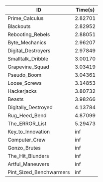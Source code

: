 |ID|Time(s)|
|-|-|
|Prime_Calculus|2.82701|
|Blackouts|2.82952|
|Rebooting_Rebels|2.88051|
|Byte_Mechanics|2.96207|
|Digital_Destroyers|2.97849|
|Smalltalk_Dribble|3.00170|
|Grapevine_Squad|3.03419|
|Pseudo_Boom|3.04361|
|Loose_Screws|3.14853|
|Hackerjacks|3.80732|
|Beasts|3.98266|
|Digitally_Destroyed|4.13784|
|Rug_Heed_Bend|4.87099|
|The_ERROR_List|5.29473|
|Key_to_Innovation|inf|
|Computer_Crew|inf|
|Gonzo_Brutes|inf|
|The_Hit_Blunders|inf|
|Artful_Maneuvers|inf|
|Pint_Sized_Benchwarmers|inf|
